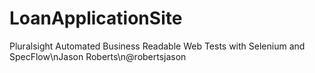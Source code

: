 # LoanApplicationSite
Pluralsight Automated Business Readable Web Tests with Selenium and SpecFlow\nJason Roberts\n@robertsjason
